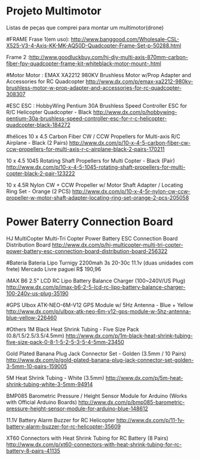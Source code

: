 # Projeto Multimotor 
Listas de peças que comprei para montar um multimotor(drone)

#FRAME
Frase 1(em uso): http://www.banggood.com/Wholesale-CSL-X525-V3-4-Axis-KK-MK-AQ50D-Quadcopter-Frame-Set-p-50288.html

Frame 2 :http://www.goodluckbuy.com/hj-diy-multi-axis-870mm-carbon-fiber-fpv-quadcopter-frame-kit-whiteblack-motor-mount-.html

#Motor
Motor : EMAX XA2212 980KV Brushless Motor w/Prop Adapter and Accessories for RC Quadcopter
http://www.dx.com/p/emax-xa2212-980kv-brushless-motor-w-prop-adapter-and-accessories-for-rc-quadcopter-308307

#ESC
ESC : HobbyWing Pentium 30A Brushless Speed Controller ESC for R/C Helicopter Quadcopter - Black
http://www.dx.com/p/hobbywing-pentium-30a-brushless-speed-controller-esc-for-r-c-helicopter-quadcopter-black-184272

#hélices
10 x 4.5 Carbon Fiber CW / CCW Propellers for Multi-axis R/C Airplane - Black (2 Pairs)
http://www.dx.com/p/10-x-4-5-carbon-fiber-cw-ccw-propellers-for-multi-axis-r-c-airplane-black-2-pairs-170211

10 x 4.5 1045 Rotating Shaft Propellers for Multi Copter - Black (Pair)
http://www.dx.com/p/10-x-4-5-1045-rotating-shaft-propellers-for-multi-copter-black-2-pair-123222

10 x 4.5R Nylon CW + CCW Propeller w/ Motor Shaft Adapter / Locating Ring Set - Orange (2 PCS)
http://www.dx.com/p/10-x-4-5r-nylon-cw-ccw-propeller-w-motor-shaft-adapter-locating-ring-set-orange-2-pcs-205058

# Power Baterry Connection Board
HJ MultiCopter Multi-Tri Copter Power Battery ESC Connection Board Distribution Board
http://www.dx.com/p/hj-multicopter-multi-tri-copter-power-battery-esc-connection-board-distribution-board-256322

#Bateria
Bateria Lipo Turnigy 2200mah 3s 20-30c 11.1v (duas unidades com frete)
Mercado Livre paguei R$ 190,96

iMAX B6 2.5" LCD RC Lipo Battery Balance Charger (100~240V/US Plug) 
http://www.dx.com/p/imax-b6-2-5-lcd-rc-lipo-battery-balance-charger-100-240v-us-plug-35190

#GPS
Ulbox ATK-NEO-6M-V12 GPS Module w/ 5Hz Antenna - Blue + Yellow
http://www.dx.com/p/ulbox-atk-neo-6m-v12-gps-module-w-5hz-antenna-blue-yellow-226460

#Others
1M Black Heat Shrink Tubing - Five Size Pack (0.8/1.5/2.5/3.5/4.5mm)
http://www.dx.com/p/1m-black-heat-shrink-tubing-five-size-pack-0-8-1-5-2-5-3-5-4-5mm-23450

Gold Plated Banana Plug Jack Connector Set - Golden (3.5mm / 10 Pairs)
http://www.dx.com/p/gold-plated-banana-plug-jack-connector-set-golden-3-5mm-10-pairs-159005

5M Heat Shrink Tubing - White (3.5mm)
http://www.dx.com/p/5m-heat-shrink-tubing-white-3-5mm-94914

BMP085 Barometric Pressure / Height Sensor Module for Arduino (Works with Official Arduino Boards)
http://www.dx.com/p/bmp085-barometric-pressure-height-sensor-module-for-arduino-blue-148612

11.1V Battery Alarm Buzzer for RC Helicopter
http://www.dx.com/p/11-1v-battery-alarm-buzzer-for-rc-helicopter-35609

XT60 Connectors with Heat Shrink Tubing for RC Battery (8 Pairs)
http://www.dx.com/p/xt60-connectors-with-heat-shrink-tubing-for-rc-battery-8-pairs-41135
